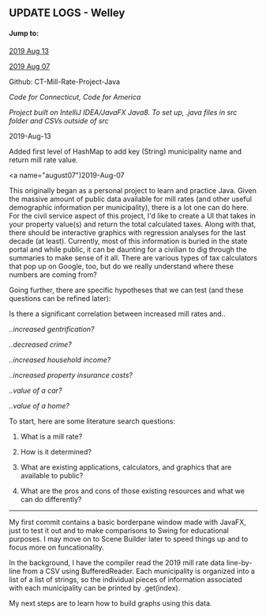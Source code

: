 ## UPDATE LOGS - Welley

#### Jump to:

[2019 Aug 13](#august13)

[2019 Aug 07](#august07)

Github: CT-Mill-Rate-Project-Java

*Code for Connecticut, Code for America*

*Project built on IntelliJ IDEA/JavaFX Java8. To set up, .java files in src folder and CSVs outside of src*

<a name="august13">2019-Aug-13</a>

Added first level of HashMap to add key (String) municipality name and return mill rate value.

<a name="august07")2019-Aug-07</a>

This originally began as a personal project to learn and practice Java. Given the massive amount of public data available for mill rates (and other useful demographic information per municipality), there is a lot one can do here. For the civil service aspect of this project, I'd like to create a UI that takes in your property value(s) and return the total calculated taxes. Along with that, there should be interactive graphics with regression analyses for the last decade (at least). Currently, most of this information is buried in the state portal and while public, it can be daunting for a civilian to dig through the summaries to make sense of it all. There are various types of tax calculators that pop up on Google, too, but do we really understand where these numbers are coming from?

Going further, there are specific hypotheses that we can test (and these questions can be refined later):

Is there a significant correlation between increased mill rates and..

*..increased gentrification?*

*..decreased crime?*

*..increased household income?*

*..increased property insurance costs?*

*..value of a car?*

*..value of a home?*


To start, here are some literature search questions:

1. What is a mill rate?

2. How is it determined?

3. What are existing applications, calculators, and graphics that are available to public?

4. What are the pros and cons of those existing resources and what we can do differently?

------

My first commit contains a basic borderpane window made with JavaFX, just to test it out and to make comparisons to Swing for educational purposes. I may move on to Scene Builder later to speed things up and to focus more on funcationality. 

In the background, I have the compiler read the 2019 mill rate data line-by-line from a CSV using BufferedReader. Each municipality is organized into a list of a list of strings, so the individual pieces of information associated with each municipality can be printed by .get(index). 

My next steps are to learn how to build graphs using this data.

